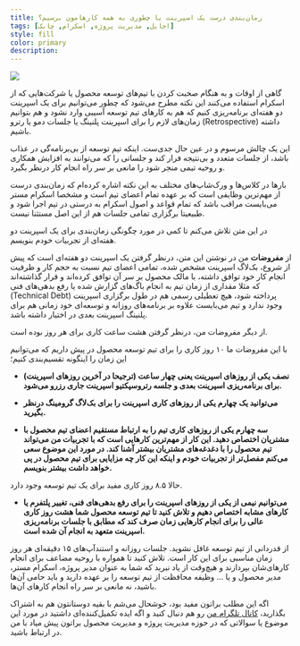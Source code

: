 ```yaml
---
title: زمان‌بندی درست یک اسپرینت یا چطوری به همه کارهامون برسیم؟
tags: [اجایل, مدیریت پروژه, اسکرام, چابک]
style: fill
color: primary
description:
---
```

![](https://fa.ahmadi.pm/assets/imgpsts/timingsprint.jpg)

گاهی از اوقات و به هنگام صحبت کردن با تیم‌های توسعه محصول یا شرکت‌هایی که از اسکرام استفاده می‌کنند این نکته مطرح می‌شود که چطور می‌توانیم برای یک اسپرینت دو هفته‌ای برنامه‌ریزی کنیم که هم به کارهای تیم توسعه آسیبی وارد نشود و هم بتوانیم زمان‌های لازم را برای اسپرینت پلنینگ یا جلسات دمو یا رترو (Retrospective) داشته باشیم.

این یک چالش مرسوم و در عین حال جدی‌ست. اینکه تیم توسعه از بی‌برنامه‌گی در عذاب باشد، از جلسات متعدد و بی‌نتیجه فرار کند و جلساتی را که می‌توانند به افزایش همکاری و روحیه تیمی منجر شود را مانعی بر سر راه انجام کار درنظر بگیرد.

بارها در کلاس‌ها و ورک‌شاپ‌های مختلف به این نکته اشاره کرده‌ام که زمان‌بندی درست از مهم‌ترین وظایفی است که بر عهده تمام اعضای تیم است و مشخصا اسکرام مستر می‌بایست مراقب باشد که تمام قواعد و اصول اسکرام به درستی در تیم اجرا شود و طبیعیتا برگزاری تمامی جلسات هم از این اصل مستثنا نیست.

در این متن تلاش می‌کنم تا کمی در مورد چگونگی زمان‌بندی برای یک اسپرینت دو هفته‌ای از تجربیات خودم بنویسم.

از **مفروضات** من در نوشتن این متن، درنظر گرفتن یک اسپرینت دو هفته‌ای است که پیش از شروع، بک‌لاگ اسپرینت مشخص شده، تمامی اعضای تیم نسبت به حجم کار و ظرفیت انجام کار خود توافق داشته، با مالک محصول بر سر آن توافق کرده‌اند و قرار گذاشته‌اند که مثلا مقداری از زمان تیم به انجام باگ‌های گزارش شده یا رفع بدهی‌های فنی (Technical Debt) پرداخته شود، هیچ تعطیلی رسمی هم در طول برگزاری اسپرینت وجود ندارد و تیم می‌بایست علاوه بر برنامه‌های روزانه و توسعه‌ای خود زمانی هم برای پلنینگ اسپرینت بعدی در اختیار داشته باشد.

از دیگر مفروضات من، درنظر گرفتن هشت ساعت کاری برای هر روز بوده است.

با این مفروضات ما ۱۰ روز کاری را برای تیم توسعه محصول در پیش داریم که می‌توانیم این زمان را اینگونه تقسیم‌بندی کنیم؛

* **نصف یکی از روزهای اسپرینت یعنی چهار ساعت (ترجیحا در آخرین روزهای اسپرینت) برای برنامه‌ریزی اسپرینت بعدی و جلسه رتروسپکتیو اسپرینت جاری رزرو می‌شود.**

* **می‌توانید یک چهارم یکی از روزهای کاری اسپرینت را برای بک‌لاگ گرومینگ درنظر بگیرید.**

* **سه چهارم یکی از روزهای کاری تیم را به ارتباط مستقیم اعضای تیم محصول با مشتریان اختصاص دهید. این کار از مهم‌ترین کارهایی است که با تجربیات من می‌تواند تیم محصول را با دغدغه‌های مشتریان بیشتر آشنا کند. در مورد این موضوع سعی می‌کنم مفصل‌تر از تجربیات خودم و اینکه این کار چه مزایایی برای تیم محصول در پی خواهد داشت بیشتر بنویسم.**

حالا ۸.۵ روز کاری مفید برای یک تیم توسعه وجود دارد.

* **می‌توانیم نیمی از یکی از روزهای اسپرینت را برای رفع بدهی‌های فنی، تغییر پلتفرم یا کارهای مشابه اختصاص دهیم و تلاش کنید تا تیم توسعه محصول شما هشت روز کاری عالی را برای انجام کارهایی زمان صرف کند که مطابق با جلسات برنامه‌ریزی اسپرینت متعهد به انجام آن شده است.**

از قدردانی از تیم توسعه غافل نشوید. جلسات روزانه و استندآپ‌های ۱۵ دقیقه‌ای هر روز زمان مناسبی برای این کار است. تلاش کنید تا همواره با روحیه مضاعف برای انجام کارهای‌شان بپردازند و هیچ‌وقت از یاد نبرید که شما به عنوان مدیر پروژه، اسکرام مستر، مدیر محصول و یا ... وظیفه محافظت از تیم توسعه‌ را بر عهده دارید و باید حامی آن‌ها باشید، نه مانعی بر سر راه انجام کارهای آن‌ها.

اگه این مطلب براتون مفید بود، خوشحال می‌شم با بقیه دوستانتون هم به اشتراک بگذارید، [کانال تلگرام من](https://t.me/ahmadipm) رو هم دنبال کنید و اگه ایده تکمیل‌کننده‌ای داشتید در مورد این موضوع یا سوالاتی که در حوزه مدیریت پروژه و مدیریت محصول براتون پیش میاد با من در ارتباط باشید.
